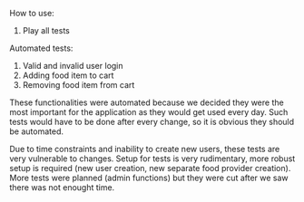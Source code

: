 How to use:
1. Play all tests

Automated tests:
1. Valid and invalid user login
2. Adding food item to cart
3. Removing food item from cart

These functionalities were automated because we decided they were the most important for the application as they would get used every day. 
Such tests would have to be done after every change, so it is obvious they should be automated.

Due to time constraints and inability to create new users, these tests are very vulnerable to changes. Setup for tests is very rudimentary, more robust setup is required (new user creation, new separate food provider creation).
More tests were planned (admin functions) but they were cut after we saw there was not enought time.
